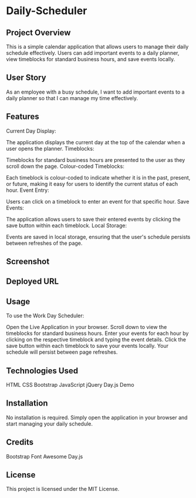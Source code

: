 # Daily-Scheduler

## Project Overview
This is a simple calendar application that allows users to manage their daily schedule effectively. Users can add important events to a daily planner, view timeblocks for standard business hours, and save events locally.

## User Story
As an employee with a busy schedule, I want to add important events to a daily planner so that I can manage my time effectively.

## Features
Current Day Display:

The application displays the current day at the top of the calendar when a user opens the planner.
Timeblocks:

Timeblocks for standard business hours are presented to the user as they scroll down the page.
Colour-coded Timeblocks:

Each timeblock is colour-coded to indicate whether it is in the past, present, or future, making it easy for users to identify the current status of each hour.
Event Entry:

Users can click on a timeblock to enter an event for that specific hour.
Save Events:

The application allows users to save their entered events by clicking the save button within each timeblock.
Local Storage:

Events are saved in local storage, ensuring that the user's schedule persists between refreshes of the page.

## Screenshot

## Deployed URL

## Usage
To use the Work Day Scheduler:

Open the Live Application in your browser.
Scroll down to view the timeblocks for standard business hours.
Enter your events for each hour by clicking on the respective timeblock and typing the event details.
Click the save button within each timeblock to save your events locally.
Your schedule will persist between page refreshes.

## Technologies Used
HTML
CSS
Bootstrap
JavaScript
jQuery
Day.js
Demo

## Installation
No installation is required. Simply open the application in your browser and start managing your daily schedule.

## Credits
Bootstrap
Font Awesome
Day.js

## License
This project is licensed under the MIT License.